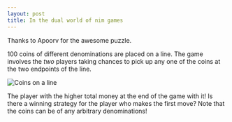 ```yaml
---
layout: post
title: In the dual world of nim games 
---
```


Thanks to Apoorv for the awesome puzzle.

100 coins of different denominations are placed on a line.
The game involves the *two* players taking chances to pick up any one of the coins at the two endpoints of the line.


![Coins on a line](http://learn.fi.edu/pieces/knox/images/spellcoins.gif)

The player with the higher total money at the end of the game with it! Is there a winning strategy for the player who makes the first move?
Note that the coins can be of any arbitrary denominations!





